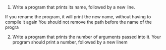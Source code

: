1. Write a program that prints its name, followed by a new line.

If you rename the program, it will print the new name, without having to compile it again
You should not remove the path before the name of the progra

2. Write a program that prints the number of arguments passed into it.
Your program should print a number, followed by a new linem
